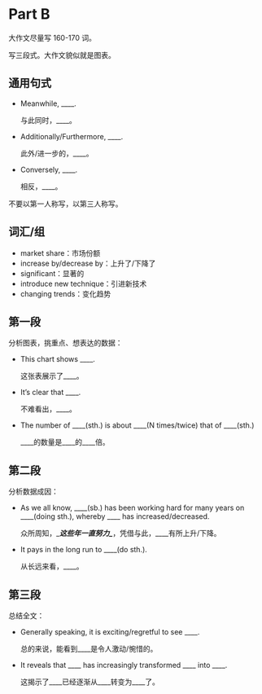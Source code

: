 # Part B

大作文尽量写 160-170 词。

写三段式。大作文貌似就是图表。

## 通用句式

+ Meanwhile, ____.

  与此同时，____。
+ Additionally/Furthermore, ____.

  此外/进一步的，____。
+ Conversely, ____.

  相反，____。

不要以第一人称写，以第三人称写。

## 词汇/组

+ market share：市场份额
+ increase by/decrease by：上升了/下降了
+ significant：显著的
+ introduce new technique：引进新技术
+ changing trends：变化趋势

## 第一段

分析图表，挑重点、想表达的数据：

+ This chart shows ____.

  这张表展示了____。
+ It’s clear that ____.

  不难看出，____。
+ The number of ____(sth.) is about ____(N times/twice) that of ____(sth.)

  \____的数量是\____的\____倍。

## 第二段

分析数据成因：

+ As we all know, ____(sb.) has been working hard for many years on ____(doing sth.), whereby ____ has increased/decreased.

  众所周知，\____这些年一直努力\____，凭借与此，\____有所上升/下降。
+ It pays in the long run to ____(do sth.).

  从长远来看，____。

## 第三段

总结全文：

+ Generally speaking, it is exciting/regretful to see ____.

  总的来说，能看到____是令人激动/惋惜的。
+ It reveals that ____ has increasingly transformed ____ into ____.

  这揭示了____已经逐渐从____转变为____了。
